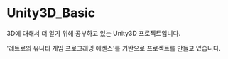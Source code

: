 # Unity3D_Basic
3D에 대해서 더 알기 위해 공부하고 있는 Unity3D 프로젝트입니다.

'레트로의 유니티 게임 프로그래밍 에센스'를 기반으로 프로젝트를 만들고 있습니다.
